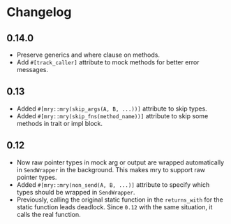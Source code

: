 # Changelog

## 0.14.0

- Preserve generics and where clause on methods.
- Add `#[track_caller]` attribute to mock methods for better error messages.

## 0.13

- Added `#[mry::mry(skip_args(A, B, ...))]` attribute to skip types.
- Added `#[mry::mry(skip_fns(method_name))]` attribute to skip some methods in trait or impl block.

## 0.12

- Now raw pointer types in mock arg or output are wrapped automatically in `SendWrapper` in the background. This makes mry to support raw pointer types.
- Added `#[mry::mry(non_send(A, B, ...)]` attribute to specify which types should be wrapped in `SendWrapper`.
- Previously, calling the original static function in the `returns_with` for the static function leads deadlock. Since `0.12` with the same situation, it calls the real function.
